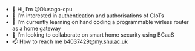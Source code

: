- 👋 Hi, I’m @Olusogo-cpu
- 👀 I’m interested in authentication and authorisations of CIoTs
- 🌱 I’m currently learning on hand coding a programmable wirless router as a home gateway
- 💞️ I’m looking to collaborate on smart home security using BCaaS
- 📫 How to reach me b4037429@my.shu.ac.uk

<!---
Olusogo-cpu/Olusogo-cpu is a ✨ special ✨ repository because its `README.md` (this file) appears on your GitHub profile.
You can click the Preview link to take a look at your changes.
--->
